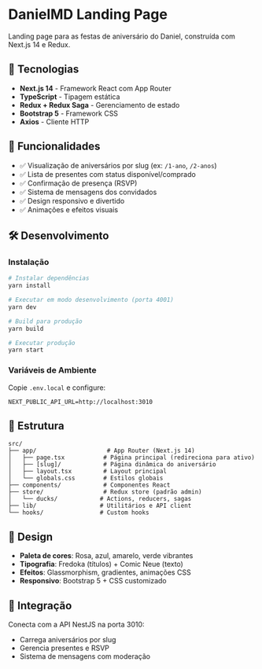 # DanielMD Landing Page

Landing page para as festas de aniversário do Daniel, construída com Next.js 14 e Redux.

## 🚀 Tecnologias

- **Next.js 14** - Framework React com App Router
- **TypeScript** - Tipagem estática
- **Redux + Redux Saga** - Gerenciamento de estado
- **Bootstrap 5** - Framework CSS
- **Axios** - Cliente HTTP

## 🎯 Funcionalidades

- ✅ Visualização de aniversários por slug (ex: `/1-ano`, `/2-anos`)
- ✅ Lista de presentes com status disponível/comprado
- ✅ Confirmação de presença (RSVP)
- ✅ Sistema de mensagens dos convidados
- ✅ Design responsivo e divertido
- ✅ Animações e efeitos visuais

## 🛠️ Desenvolvimento

### Instalação

```bash
# Instalar dependências
yarn install

# Executar em modo desenvolvimento (porta 4001)
yarn dev

# Build para produção
yarn build

# Executar produção
yarn start
```

### Variáveis de Ambiente

Copie `.env.local` e configure:

```env
NEXT_PUBLIC_API_URL=http://localhost:3010
```

## 📁 Estrutura

```
src/
├── app/                    # App Router (Next.js 14)
│   ├── page.tsx           # Página principal (redireciona para ativo)
│   ├── [slug]/            # Página dinâmica do aniversário
│   ├── layout.tsx         # Layout principal
│   └── globals.css        # Estilos globais
├── components/            # Componentes React
├── store/                 # Redux store (padrão admin)
│   └── ducks/            # Actions, reducers, sagas
├── lib/                  # Utilitários e API client
└── hooks/                # Custom hooks
```

## 🎨 Design

- **Paleta de cores**: Rosa, azul, amarelo, verde vibrantes
- **Tipografia**: Fredoka (títulos) + Comic Neue (texto)
- **Efeitos**: Glassmorphism, gradientes, animações CSS
- **Responsivo**: Bootstrap 5 + CSS customizado

## 🔗 Integração

Conecta com a API NestJS na porta 3010:
- Carrega aniversários por slug
- Gerencia presentes e RSVP
- Sistema de mensagens com moderação